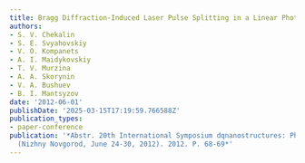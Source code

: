 ```yaml
---
title: Bragg Diffraction-Induced Laser Pulse Splitting in a Linear Photonic Crystal
authors:
- S. V. Chekalin
- S. E. Svyahovskiy
- V. O. Kompanets
- A. I. Maidykovskiy
- T. V. Murzina
- A. A. Skorynin
- V. A. Bushuev
- B. I. Mantsyzov
date: '2012-06-01'
publishDate: '2025-03-15T17:19:59.766588Z'
publication_types:
- paper-conference
publication: '*Abstr. 20th International Symposium dqnanostructures: Physics and Technologydq
  (Nizhny Novgorod, June 24-30, 2012). 2012. P. 68-69*'
---
```


